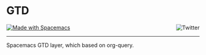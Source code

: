 # GTD

<a name="top"></a>
<a href="http://spacemacs.org"><img src="https://cdn.jsdelivr.net/gh/syl20bnr/spacemacs@442d025779da2f62fc86c2082703697714db6514/assets/spacemacs-badge.svg" alt="Made with Spacemacs">
</a><a href="http://www.twitter.com/zwb_ict"><img src="http://i.imgur.com/tXSoThF.png" alt="Twitter" align="right"></a><br>
***
Spacemacs GTD layer, which based on org-query.
